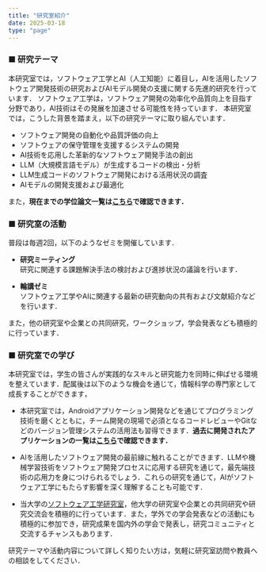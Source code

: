 ```yaml
---
title: "研究室紹介"
date: 2025-03-18
type: "page"
---
```

### ■ 研究テーマ
本研究室では，ソフトウェア工学とAI（人工知能）に着目し，AIを活用したソフトウェア開発技術の研究およびAIモデル開発の支援に関する先進的研究を行っています．
ソフトウェア工学は，ソフトウェア開発の効率化や品質向上を目指す分野であり，AI技術はその発展を加速させる可能性を持っています．
本研究室では，こうした背景を踏まえ，以下の研究テーマに取り組んでいます．

- ソフトウェア開発の自動化や品質評価の向上  
- ソフトウェアの保守管理を支援するシステムの開発  
- AI技術を応用した革新的なソフトウェア開発手法の創出  
- LLM（大規模言語モデル）が生成するコードの検出・分析  
- LLM生成コードのソフトウェア開発における活用状況の調査  
- AIモデルの開発支援および最適化

また，**現在までの学位論文一覧は[こちら](/publication/#thesis)で確認できます．**  

### ■ 研究室の活動

普段は毎週2回，以下のようなゼミを開催しています．

- **研究ミーティング**  
  研究に関連する課題解決手法の検討および進捗状況の議論を行います．  

- **輪講ゼミ**  
  ソフトウェア工学やAIに関連する最新の研究動向の共有および文献紹介などを行います．

また，他の研究室や企業との共同研究，ワークショップ，学会発表なども積極的に行っています．

### ■ 研究室での学び

本研究室では，学生の皆さんが実践的なスキルと研究能力を同時に伸ばせる環境を整えています．配属後は以下のような機会を通じて，情報科学の専門家として成長することができます，

- 本研究室では，Androidアプリケーション開発などを通じてプログラミング技術を磨くとともに，チーム開発の現場で必須となるコードレビューやGitなどのバージョン管理システムの活用法も習得できます．**過去に開発されたアプリケーションの一覧は[こちら](/application)で確認できます．**

- AIを活用したソフトウェア開発の最前線に触れることができます．LLMや機械学習技術をソフトウェア開発プロセスに応用する研究を通じて，最先端技術の応用力を身につけられるでしょう．これらの研究を通じて，AIがソフトウェア工学にもたらす影響を深く理解することも可能です．

- 当大学の[ソフトウェア工学研究室](https://se.is.kit.ac.jp/)，他大学の研究室や企業との共同研究や研究交流会を積極的に行っています．また，学外での学会発表などの活動にも積極的に参加でき，研究成果を国内外の学会で発表し，研究コミュニティと交流するチャンスもあります．


研究テーマや活動内容について詳しく知りたい方は，気軽に研究室訪問や教員への相談をしてください．
